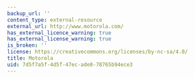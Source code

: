 ```yaml
---
backup_url: ''
content_type: external-resource
external_url: http://www.motorola.com/
has_external_licence_warning: true
has_external_license_warning: true
is_broken: ''
license: https://creativecommons.org/licenses/by-nc-sa/4.0/
title: Motorola
uid: 7d5f7a5f-4d5f-47ec-ade8-78765b94ece3
---
```

